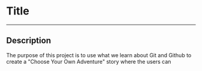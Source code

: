 # Title  

---

## Description  
The purpose of this project is to use what we learn about Git and Github to create a "Choose Your Own Adventure" story where the users can 